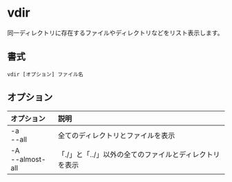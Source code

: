 # vdir

同一ディレクトリに存在するファイルやディレクトリなどをリスト表示します。

## 書式

```
vdir [オプション] ファイル名
```

## オプション

|オプション|説明|
|:--|:--|
|-a<br> --all|全てのディレクトリとファイルを表示|
|-A<br> --almost-all|「./」と「../」以外の全てのファイルとディレクトリを表示|
